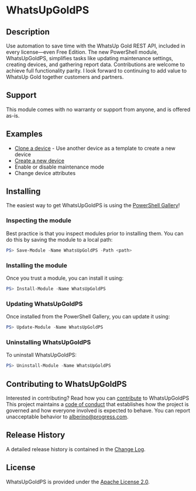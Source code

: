# WhatsUpGoldPS

## Description
Use automation to save time with the WhatsUp Gold REST API, included in every license—even Free Edition. The new PowerShell module, WhatsUpGoldPS, simplifies tasks like updating maintenance settings, creating devices, and gathering report data. Contributions are welcome to achieve full functionality parity. I look forward to continuing to add value to WhatsUp Gold together customers and partners.

## Support
This module comes with no warranty or support from anyone, and is offered as-is.

## Examples
* [Clone a device](https://github.com/jayyx2/WhatsUpGoldPS/blob/main/examples/Clone_device.ps1) - Use another device as a template to create a new device
* [Create a new device](https://github.com/jayyx2/WhatsUpGoldPS/blob/main/examples/New_device.ps1)
* Enable or disable maintenance mode
* Change device attributes

## Installing
The easiest way to get WhatsUpGoldPS is using the [PowerShell Gallery](https://powershellgallery.com/packages/WhatsUpGoldPS/)!

### Inspecting the module
Best practice is that you inspect modules prior to installing them. You can do this by saving the module to a local path:
``` PowerShell
PS> Save-Module -Name WhatsUpGoldPS -Path <path>
```
### Installing the module
Once you trust a module, you can install it using:
``` PowerShell
PS> Install-Module -Name WhatsUpGoldPS
```
### Updating WhatsUpGoldPS
Once installed from the PowerShell Gallery, you can update it using:
``` PowerShell
PS> Update-Module -Name WhatsUpGoldPS
```
### Uninstalling WhatsUpGoldPS
To uninstall WhatsUpGoldPS:
``` PowerShell
PS> Uninstall-Module -Name WhatsUpGoldPS
```
## Contributing to WhatsUpGoldPS
Interested in contributing? Read how you can [contribute](contributing.md) to WhatsUpGoldPS
This project maintains a [code of conduct](code-of-conduct.md) that establishes how the project is governed and how everyone involved is expected to behave. You can report unacceptable behavior to [alberino@progress.com](mailto:alberino@progress.com).

## Release History
A detailed release history is contained in the [Change Log](CHANGELOG.md).

## License
WhatsUpGoldPS is provided under the [Apache License 2.0](LICENSE.md).
